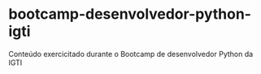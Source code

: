 # bootcamp-desenvolvedor-python-igti
Conteúdo exercicitado durante o Bootcamp de desenvolvedor Python da IGTI
